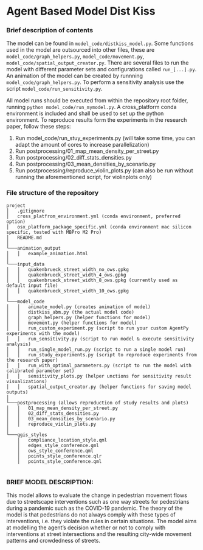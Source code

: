 # Agent Based Model Dist Kiss


### Brief description of contents
The model can be found in ```model_code/distkiss_model.py```. Some functions used in the model are outsourced into other files, these are ```model_code/graph_helpers.py```, ```model_code/movement.py```, ```model_code/spatial_output_creator.py```. There are several files to run the model with different parameter sets and configurations called ```run_[...].py```.
An animation of the model can be created by runnning ```model_code/graph_helpers.py```. To perform a sensitivity analysis use the script ```model_code/run_sensitivity.py```. 

All model runs should be executed from within the repository root folder, running `python model_code/run_mymodel.py`.
A cross_platform conda environment is included and shall be used to set up the python environment. To reproduce results form the experiments in the research paper, follow these steps:
1. Run model_code/run_stuy_experiments.py (will take some time, you can adapt the amount of cores to increase parallelization)
2. Run postprocessing/01_map_mean_density_per_street.py
3. Run postprocessing/02_diff_stats_densities.py
4. Run postprocessing/03_mean_densities_by_scenario.py
5. Run postprocessing/reproduce_violin_plots.py (can also be run without running the aforementioned script, for violinplots only)

### File structure of the repository
```
project
│   .gitignore    
│   cross_platfrom_environment.yml (conda environment, preferred option)
│   osx_platform_package_specific.yml (conda environment mac silicon specific, tested with MBPro M2 Pro)
│   README.md
│
└───animation_output
│   │   example_animation.html
│   
└───input_data
│   │   quakenbrueck_street_width_no_ows.gpkg
│   │   quakenbrueck_street_width_4_ows.gpkg
│   │   quakenbrueck_street_width_8_ows.gpkg (currently used as default input file)
│   │   quakenbrueck_street_width_10_ows.gpkg
│
└───model_code
│   │   animate_model.py (creates animation of model)
│   │   distkiss_abm.py (the actual model code)
│   │   graph_helpers.py (helper functions for model)
│   │   movement.py (helper functions for model)
│   │   run_custom_experiment.py (script to run your custom AgentPy experiments with the model)
│   │   run_sensitivity.py (script to run model & execute sensitivity analysis)
│   │   run_single_model_run.py (script to run a single model run)
│   │   run_study_experiments.py (script to reproduce experiments from the research paper)
│   │   run_with_optimal_parameters.py (script to run the model with calibrated parameter set)
│   │   sensitivity_plots.py (helper unctions for sensitivity result visualizations)
│   │   spatial_output_creator.py (helper functions for saving model outputs)
│
└───postprocessing (allows reproduction of study results and plots)
│   │   01_map_mean_density_per_street.py
│   │   02_diff_stats_densities.py
│   │   03_mean_densities_by_scenario.py
│   │   reproduce_violin_plots.py
│
└───qgis_styles
    │   compliance_location_style.qml
    │   edges_style_conference.qml
    │   ows_style_conference.qml
    │   points_style_conference.qlr
    │   points_style_conference.qml


```


### BRIEF MODEL DESCRIPTION:
This model allows to evaluate the change in pedestrian movement flows due to streetscape interventions such as one way streets for pedestrians during a pandemic such as the COVID-19 pandemic. The theory of the model is that pedestrians do not always comply with these types of interventions, i.e. they violate the rules in certain situations. The model aims at modelling the agent’s decision whether or not to comply with interventions at street intersections and the resulting city-wide movement patterns and crowdedness of streets.